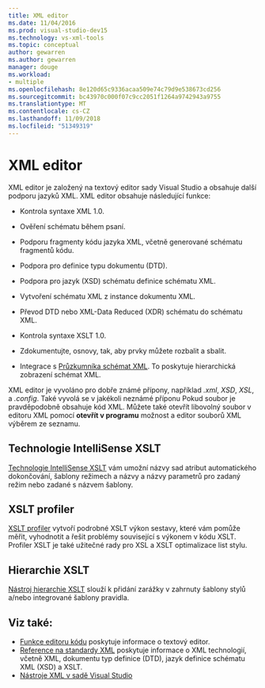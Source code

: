 ```yaml
---
title: XML editor
ms.date: 11/04/2016
ms.prod: visual-studio-dev15
ms.technology: vs-xml-tools
ms.topic: conceptual
author: gewarren
ms.author: gewarren
manager: douge
ms.workload:
- multiple
ms.openlocfilehash: 8e120d65c9336acaa509e74c79d9e538673cd256
ms.sourcegitcommit: bc43970c000f07c9cc2051f1264a9742943a9755
ms.translationtype: MT
ms.contentlocale: cs-CZ
ms.lasthandoff: 11/09/2018
ms.locfileid: "51349319"
---
```

# <a name="xml-editor"></a>XML editor

XML editor je založený na textový editor sady Visual Studio a obsahuje další podporu jazyků XML. XML editor obsahuje následující funkce:

- Kontrola syntaxe XML 1.0.

- Ověření schématu během psaní.

- Podporu fragmenty kódu jazyka XML, včetně generované schématu fragmentů kódu.

- Podpora pro definice typu dokumentu (DTD).

- Podpora pro jazyk (XSD) schématu definice schématu XML.

- Vytvoření schématu XML z instance dokumentu XML.

- Převod DTD nebo XML-Data Reduced (XDR) schématu do schématu XML.

- Kontrola syntaxe XSLT 1.0.

- Zdokumentujte, osnovy, tak, aby prvky můžete rozbalit a sbalit.

- Integrace s [Průzkumníka schémat XML](../xml-tools/xml-schema-explorer.md). To poskytuje hierarchická zobrazení schémat XML.

XML editor je vyvoláno pro dobře známé přípony, například *.xml*, *XSD*, *XSL*, a *.config*. Také vyvolá se v jakékoli neznámé příponu Pokud soubor je pravděpodobně obsahuje kód XML. Můžete také otevřít libovolný soubor v editoru XML pomocí **otevřít v programu** možnost a editor souborů XML výběrem ze seznamu.

## <a name="xslt-intellisense"></a>Technologie IntelliSense XSLT

[Technologie IntelliSense XSLT](../xml-tools/xml-editor-intellisense-features.md) vám umožní názvy sad atribut automatického dokončování, šablony režimech a názvy a názvy parametrů pro zadaný režim nebo zadané s názvem šablony.

## <a name="xslt-profiler"></a>XSLT profiler

[XSLT profiler](../xml-tools/walkthrough-xslt-profiler.md) vytvoří podrobné XSLT výkon sestavy, které vám pomůže měřit, vyhodnotit a řešit problémy související s výkonem v kódu XSLT. Profiler XSLT je také užitečné rady pro XSL a XSLT optimalizace list stylu.

## <a name="xslt-hierarchy"></a>Hierarchie XSLT

[Nástroj hierarchie XSLT](../xml-tools/walkthrough-using-xslt-hierarchy.md) slouží k přidání zarážky v zahrnuty šablony stylů a/nebo integrované šablony pravidla.

## <a name="see-also"></a>Viz také:

- [Funkce editoru kódu](../ide/writing-code-in-the-code-and-text-editor.md) poskytuje informace o textový editor.
- [Reference na standardy XML](https://msdn.microsoft.com/79c78508-c9d0-423a-a00f-672e855de401) poskytuje informace o XML technologií, včetně XML, dokumentu typ definice (DTD), jazyk definice schématu XML (XSD) a XSLT.
- [Nástroje XML v sadě Visual Studio](../xml-tools/xml-tools-in-visual-studio.md)